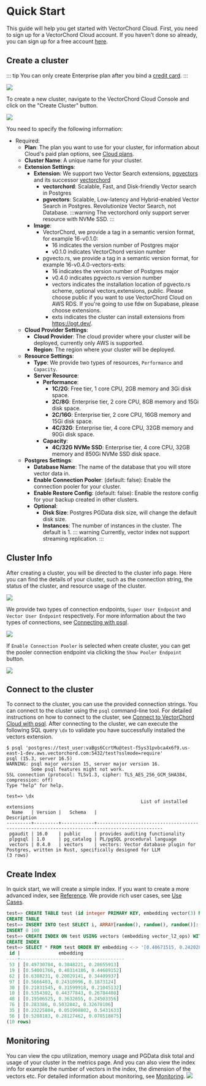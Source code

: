 # Quick Start

This guide will help you get started with VectorChord Cloud. First, you need to sign up for a VectorChord Cloud account. If you haven't done so already, you can sign up for a free account [here](../getting-started/sign-up.md).

## Create a cluster

::: tip
You can only create Enterprise plan after you bind a [credit card](../payment/credit-card.md).
:::

![](../images/after_login_in.png)

To create a new cluster, navigate to the VectorChord Cloud Console and click on the "Create Cluster" button.

![](../images/create_cluster.png)

You need to specify the following information:
- Required:
  - **Plan**: The plan you want to use for your cluster, for information about Cloud's paid plan options, see [Cloud plans](../pricing/price-plan).
  - **Cluster Name**: A unique name for your cluster.
  - **Extension Settings**:
    - **Extension**: We support two Vector Search extensions, [pgvectors](https://github.com/tensorchord/pgvecto.rs) and its successor [vectorchord](https://github.com/tensorchord/VectorChord)
      - **vectorchord**: Scalable, Fast, and Disk-friendly Vector search in Postgres
      - **pgvectors**: Scalable, Low-latency and Hybrid-enabled Vector Search in Postgres. Revolutionize Vector Search, not Database.
      :::warning
      The vectorchord only support server resource with NVMe SSD.
      :::
    - **Image**: 
      - VectorChord, we provide a tag in a semantic version format, for example 16-v0.1.0:
        - 16 indicates the version number of Postgres major
        - v0.1.0 indicates VectorChord version number
      - pgvecto.rs, we provide a tag in a semantic version format, for example 16-v0.4.0-vectors-exts:
        - 16 indicates the version number of Postgres major
        - v0.4.0 indicates pgvecto.rs version number
        - vectors indicates the installation location of pgvecto.rs scheme, optional vectors,extensions, public. Please choose public if you want to use VectorChord Cloud on AWS RDS. If you're going to use fdw on Supabase, please choose extensions.
        - exts indicates the cluster can install extensions from https://pgt.dev/.
  - **Cloud Provider Settings**:
    - **Cloud Provider**: The cloud provider where your cluster will be deployed, currently only AWS is supported.
    - **Region**: The region where your cluster will be deployed.
  - **Resource Settings**:
    - **Type**: We provide two types of resources, `Performance` and `Capacity`.
    - **Server Resource**:
      - **Performance**:
        - **1C/2G**: Free tier, 1 core CPU, 2GB memory and 3Gi disk space.
        - **2C/8G**: Enterprise tier, 2 core CPU, 8GB memory and 15Gi disk space.
        - **2C/16G**: Enterprise tier, 2 core CPU, 16GB memory and 15Gi disk space.
        - **4C/32G**: Enterprise tier, 4 core CPU, 32GB memory and 90Gi disk space.
      - **Capacity**:
        - **4C/32G NVMe SSD**: Enterprise tier, 4 core CPU, 32GB memory and 850Gi NVMe SSD disk space.
  - **Postgres Settings**:
    - **Database Name**: The name of the database that you will store vector data in. 
    - **Enable Connection Pooler**: (default: false): Enable the connection pooler for your cluster.
    - **Enable Restore Config**: (default: false): Enable the restore config for your backup created in other clusters. 
    - **Optional**:
      - **Disk Size**: Postgres PGData disk size, will change the default disk size.
      - **Instances**: The number of instances in the cluster. The default is 1. 
      ::: warning
      Currently, vector index not support streaming replication.
      :::

## Cluster Info 

After creating a cluster, you will be directed to the cluster info page. Here you can find the details of your cluster, such as the connection string, the status of the cluster, and resource usage of the cluster.

![](../images/cluster_info.png)

We provide two types of connection endpoints, `Super User Endpoint` and `Vector User Endpoint` respectively. For more information about the two types of connections, see [Connecting with psql](../connect/connect-with-psql.md).

![](../images/two_types_connections.png)

If `Enable Connection Pooler` is selected when create cluster, you can get the pooler connection endpoint via clicking the `Show Pooler Endpoint` button.

![](../images/two_types_pooler_connections.png)

## Connect to the cluster

To connect to the cluster, you can use the provided connection strings. You can connect to the cluster using the `psql` command-line tool. For detailed instructions on how to connect to the cluster, see [Connect to VectorChord Cloud with psql](../connect/connect-with-psql.md). After connecting to the cluster, we can execute the following SQL query `\dx` to validate you have successfully installed the vectors extension.

```shell
$ psql 'postgres://test_user:vaBgs6CcrtMu@test-f5ys31pvbca4x6f9.us-east-1-dev.aws.vectorchord.com:5432/test?sslmode=require'
psql (15.3, server 16.5)
WARNING: psql major version 15, server major version 16.
         Some psql features might not work.
SSL connection (protocol: TLSv1.3, cipher: TLS_AES_256_GCM_SHA384, compression: off)
Type "help" for help.

test=> \dx
                                                 List of installed extensions
  Name   | Version |   Schema   |                                         Description
---------+---------+------------+----------------------------------------------------------------------------------------------
 pgaudit | 16.0    | public     | provides auditing functionality
 plpgsql | 1.0     | pg_catalog | PL/pgSQL procedural language
 vectors | 0.4.0   | vectors    | vectors: Vector database plugin for Postgres, written in Rust, specifically designed for LLM
(3 rows)
```

## Create Index

In quick start, we will create a simple index. If you want to create a more advanced index, see [Reference](../../reference/). We provide rich user cases, see [Use Cases](../../use-case/). 

```sql
test=> CREATE TABLE test (id integer PRIMARY KEY, embedding vector(3) NOT NULL);
CREATE TABLE
test=> INSERT INTO test SELECT i, ARRAY[random(), random(), random()]::real[] FROM generate_series(1, 100) i;
INSERT 0 100
test=> CREATE INDEX ON test USING vectors (embedding vector_l2_ops) WITH (options = "[indexing.hnsw]");
CREATE INDEX
test=> SELECT * FROM test ORDER BY embedding <-> '[0.40671515, 0.24202824, 0.37059402]' LIMIT 10;
 id |              embedding
----+--------------------------------------
 53 | [0.49730784, 0.3848221, 0.28655913]
 19 | [0.54001766, 0.40314186, 0.44689152]
 62 | [0.6388231, 0.20029141, 0.34409937]
 97 | [0.5666403, 0.24310996, 0.1873124]
 30 | [0.21831545, 0.31599918, 0.21045132]
 10 | [0.5354302, 0.44377843, 0.26784408]
 48 | [0.19506525, 0.3632655, 0.24503356]
 76 | [0.283386, 0.5032842, 0.32678106]
 35 | [0.23225804, 0.051908802, 0.5431633]
 56 | [0.5288183, 0.28127462, 0.078518875]
(10 rows)
```

## Monitoring

You can view the cpu utilization, memory usage and PGData disk total and usage of your cluster in the metrics page. And you can also view the index info for example the number of vectors in the index, the dimension of the vectors etc. For detailed information about monitoring, see [Monitoring](../monitoring/monitoring.md).
![](../images/monitoring.png)
